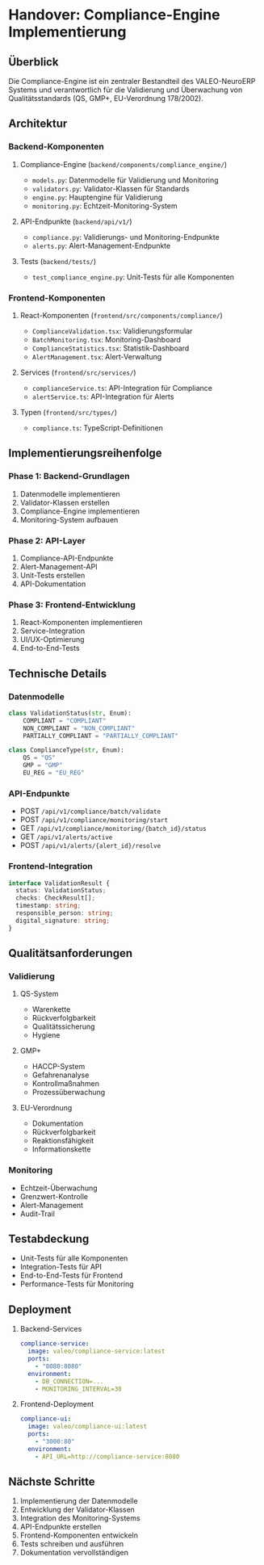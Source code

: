 # Handover: Compliance-Engine Implementierung

## Überblick
Die Compliance-Engine ist ein zentraler Bestandteil des VALEO-NeuroERP Systems und verantwortlich für die Validierung und Überwachung von Qualitätsstandards (QS, GMP+, EU-Verordnung 178/2002).

## Architektur

### Backend-Komponenten
1. Compliance-Engine (`backend/components/compliance_engine/`)
   - `models.py`: Datenmodelle für Validierung und Monitoring
   - `validators.py`: Validator-Klassen für Standards
   - `engine.py`: Hauptengine für Validierung
   - `monitoring.py`: Echtzeit-Monitoring-System

2. API-Endpunkte (`backend/api/v1/`)
   - `compliance.py`: Validierungs- und Monitoring-Endpunkte
   - `alerts.py`: Alert-Management-Endpunkte

3. Tests (`backend/tests/`)
   - `test_compliance_engine.py`: Unit-Tests für alle Komponenten

### Frontend-Komponenten
1. React-Komponenten (`frontend/src/components/compliance/`)
   - `ComplianceValidation.tsx`: Validierungsformular
   - `BatchMonitoring.tsx`: Monitoring-Dashboard
   - `ComplianceStatistics.tsx`: Statistik-Dashboard
   - `AlertManagement.tsx`: Alert-Verwaltung

2. Services (`frontend/src/services/`)
   - `complianceService.ts`: API-Integration für Compliance
   - `alertService.ts`: API-Integration für Alerts

3. Typen (`frontend/src/types/`)
   - `compliance.ts`: TypeScript-Definitionen

## Implementierungsreihenfolge

### Phase 1: Backend-Grundlagen
1. Datenmodelle implementieren
2. Validator-Klassen erstellen
3. Compliance-Engine implementieren
4. Monitoring-System aufbauen

### Phase 2: API-Layer
1. Compliance-API-Endpunkte
2. Alert-Management-API
3. Unit-Tests erstellen
4. API-Dokumentation

### Phase 3: Frontend-Entwicklung
1. React-Komponenten implementieren
2. Service-Integration
3. UI/UX-Optimierung
4. End-to-End-Tests

## Technische Details

### Datenmodelle
```python
class ValidationStatus(str, Enum):
    COMPLIANT = "COMPLIANT"
    NON_COMPLIANT = "NON_COMPLIANT"
    PARTIALLY_COMPLIANT = "PARTIALLY_COMPLIANT"

class ComplianceType(str, Enum):
    QS = "QS"
    GMP = "GMP"
    EU_REG = "EU_REG"
```

### API-Endpunkte
- POST `/api/v1/compliance/batch/validate`
- POST `/api/v1/compliance/monitoring/start`
- GET `/api/v1/compliance/monitoring/{batch_id}/status`
- GET `/api/v1/alerts/active`
- POST `/api/v1/alerts/{alert_id}/resolve`

### Frontend-Integration
```typescript
interface ValidationResult {
  status: ValidationStatus;
  checks: CheckResult[];
  timestamp: string;
  responsible_person: string;
  digital_signature: string;
}
```

## Qualitätsanforderungen

### Validierung
1. QS-System
   - Warenkette
   - Rückverfolgbarkeit
   - Qualitätssicherung
   - Hygiene

2. GMP+
   - HACCP-System
   - Gefahrenanalyse
   - Kontrollmaßnahmen
   - Prozessüberwachung

3. EU-Verordnung
   - Dokumentation
   - Rückverfolgbarkeit
   - Reaktionsfähigkeit
   - Informationskette

### Monitoring
- Echtzeit-Überwachung
- Grenzwert-Kontrolle
- Alert-Management
- Audit-Trail

## Testabdeckung
- Unit-Tests für alle Komponenten
- Integration-Tests für API
- End-to-End-Tests für Frontend
- Performance-Tests für Monitoring

## Deployment
1. Backend-Services
   ```yaml
   compliance-service:
     image: valeo/compliance-service:latest
     ports:
       - "8080:8080"
     environment:
       - DB_CONNECTION=...
       - MONITORING_INTERVAL=30
   ```

2. Frontend-Deployment
   ```yaml
   compliance-ui:
     image: valeo/compliance-ui:latest
     ports:
       - "3000:80"
     environment:
       - API_URL=http://compliance-service:8080
   ```

## Nächste Schritte
1. Implementierung der Datenmodelle
2. Entwicklung der Validator-Klassen
3. Integration des Monitoring-Systems
4. API-Endpunkte erstellen
5. Frontend-Komponenten entwickeln
6. Tests schreiben und ausführen
7. Dokumentation vervollständigen 